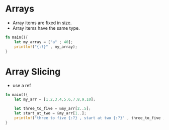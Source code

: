 # Arrays

- Array items are fixed in size.
- Array items have the same type.

```rust
fn main(){
    let my_array = ["a" ; 40];
    println!("{:?}" , my_array);
}

```

# Array Slicing

- use a ref

```rust
fn main(){
    let my_arr = [1,2,3,4,5,6,7,8,9,10];

    let three_to_five = &my_arr[2..5];
    let start_at_two = &my_arr[1..];
    println!("three to five {:?} , start at two {:?}" , three_to_five , start_at_two);
}

```
